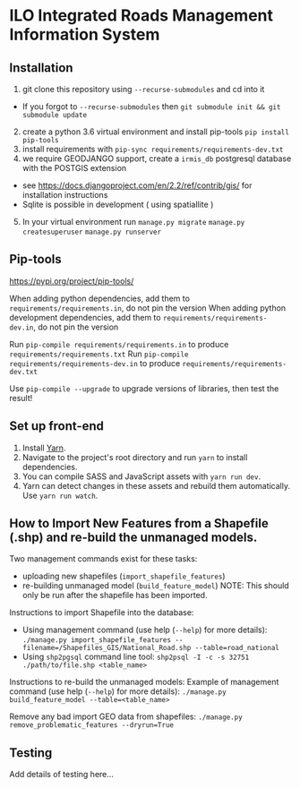 # ILO Integrated Roads Management Information System

## Installation

1. git clone this repository using `--recurse-submodules` and cd into it
  - If you forgot to `--recurse-submodules` then `git submodule init && git submodule update`
2. create a python 3.6 virtual environment and install pip-tools `pip install pip-tools`
3. install requirements with `pip-sync requirements/requirements-dev.txt`
4. we require GEODJANGO support, create a `irmis_db` postgresql database with the POSTGIS extension
  - see https://docs.djangoproject.com/en/2.2/ref/contrib/gis/ for installation instructions
  - Sqlite is possible in development ( using spatiallite )
5. In your virtual environment run `manage.py migrate` `manage.py createsuperuser` `manage.py runserver`

## Pip-tools

https://pypi.org/project/pip-tools/

When adding python dependencies, add them to `requirements/requirements.in`, do not pin the version
When adding python development dependencies, add them to `requirements/requirements-dev.in`, do not pin the version

Run `pip-compile requirements/requirements.in` to produce `requirements/requirements.txt`
Run `pip-compile requirements/requirements-dev.in` to produce `requirements/requirements-dev.txt`

Use `pip-compile --upgrade` to upgrade versions of libraries, then test the result!

## Set up front-end

1. Install [Yarn](https://yarnpkg.com/en/docs/install).
2. Navigate to the project's root directory and run `yarn` to install dependencies.
3. You can compile SASS and JavaScript assets with `yarn run dev`.
4. Yarn can detect changes in these assets and rebuild them automatically. Use `yarn run watch`.

## How to Import New Features from a Shapefile (.shp) and re-build the unmanaged models.

Two management commands exist for these tasks:
  - uploading new shapefiles (`import_shapefile_features`)
  - re-building unmanaged model (`build_feature_model`) NOTE: This should only be run after the shapefile has been imported.

Instructions to import Shapefile into the database:
- Using management command (use help (`--help`) for more details):
    `./manage.py import_shapefile_features --filename=/Shapefiles_GIS/National_Road.shp --table=road_national`
- Using `shp2pgsql` command line tool:
    `shp2psql -I -c -s 32751 ./path/to/file.shp <table_name>`

Instructions to re-build the unmanaged models:
Example of management command (use help (`--help`) for more details):
`./manage.py build_feature_model --table=<table_name>`

Remove any bad import GEO data from shapefiles:
`./manage.py remove_problematic_features --dryrun=True`

## Testing

Add details of testing here...
